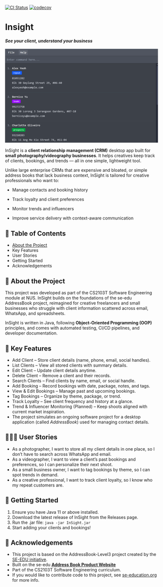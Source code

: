 [![CI Status](https://github.com/ay2526s1-cs2103t-t08-1/tp/workflows/Java%20CI/badge.svg)](https://github.com/ay2526s1-cs2103t-t08-1/tp/actions)
[![codecov](https://codecov.io/gh/AY2526S1-CS2103T-T08-1/tp/graph/badge.svg?token=P8NG3WUOIJ)](https://codecov.io/gh/AY2526S1-CS2103T-T08-1/tp)
# Insight
#### _**See your client, understand your business**_
![Ui](docs/images/Ui.png)

InSight is a **client relationship management (CRM)** desktop app built for
**small photography/videography businesses**. It helps creatives keep track of clients,
bookings, and trends — all in one simple, lightweight tool.

Unlike large enterprise CRMs that are expensive and bloated, or simple address books that
lack business context, InSight is tailored for creative professionals who want to:

* Manage contacts and booking history

* Track loyalty and client preferences

* Monitor trends and influencers

* Improve service delivery with context-aware communication

## 📖 Table of Contents
* [About the Project]()
* Key Features 
* User Stories 
* Getting Started 
* Acknowledgements

## 📸 About the Project
This project was developed as part of the CS2103T Software Engineering module at NUS. 
InSight builds on the foundations of the se-edu AddressBook project, reimagined for creative
freelancers and small businesses who struggle with client information scattered across email, 
WhatsApp, and spreadsheets.

InSight is written in Java, following **Object-Oriented Programming (OOP)** principles, and 
comes with automated testing, CI/CD pipelines, and developer documentation.

## 🔑 Key Features
* Add Client – Store client details (name, phone, email, social handles). 
* List Clients – View all stored clients with summary details.
* Edit Client – Update client details anytime.
* Delete Client – Remove a client and their records.
* Search Clients – Find clients by name, email, or social handle.
* Add Booking – Record bookings with date, package, notes, and tags.
* View & Edit Bookings – Manage past and upcoming bookings.
* Tag Bookings – Organize by theme, package, or trend.
* Track Loyalty – See client frequency and history at a glance.
* Trend & Influencer Monitoring (Planned) – Keep shoots aligned with current market inspiration.
* The project simulates an ongoing software project for a desktop application (called _AddressBook_) used for managing contact details.

## 🧑‍🤝‍🧑 User Stories
* As a photographer, I want to store all my client details in one place, so I don’t have to search across WhatsApp and email. 
* As a videographer, I want to view a client’s past bookings and preferences, so I can personalize their next shoot. 
* As a small business owner, I want to tag bookings by theme, so I can spot trends in demand. 
* As a creative professional, I want to track client loyalty, so I know who my repeat customers are.

## 🚀 Getting Started
1. Ensure you have Java 11 or above installed. 
2. Download the latest release of InSight from the Releases
page. 
3. Run the .jar file: 
`java -jar InSight.jar`
4. Start adding your clients and bookings!

## 🙏 Acknowledgements
* This project is based on the AddressBook-Level3 project created by the [SE-EDU initiative](https://se-education.org).
* Built on the se-edu **[Address Book Product Website](https://se-education.org/addressbook-level3)** 
* Part of the CS2103T Software Engineering curriculum. 
* If you would like to contribute code to this project, see [se-education.org](https://se-education.org/#contributing-to-se-edu) for more info.
